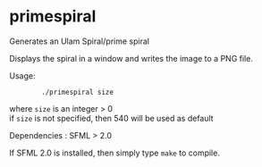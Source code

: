 # primespiral
Generates an Ulam Spiral/prime spiral

Displays the spiral in a window and writes the image to a PNG file.

Usage:
```
        ./primespiral size  
```
 where `size` is an integer > 0  
        if `size` is not specified, then 540 will be used as default


Dependencies : SFML > 2.0

If SFML 2.0 is installed, then simply type `make` to compile.
